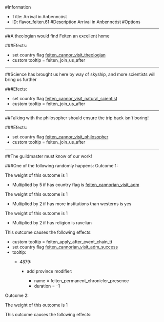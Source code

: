 #Information
 - Title: Arrival in Anbenncóst
 - ID: flavor_feiten.61
#Description
Arrival in Anbenncóst
#Options

___
##A theologian would find Feiten an excellent home 

###Efects:<ul><li>set country flag [feiten_cannor_visit_theologian](../flags/feiten_cannor_visit_theologian.md)</li><li>custom tooltip = feiten_join_us_after</li></ul>

___
##Science has brought us here by way of skyship, and more scientists will bring us further

###Efects:<ul><li>set country flag [feiten_cannor_visit_natural_scientist](../flags/feiten_cannor_visit_natural_scientist.md)</li><li>custom tooltip = feiten_join_us_after</li></ul>

___
##Talking with the philosopher should ensure the trip back isn't boring!

###Efects:<ul><li>set country flag [feiten_cannor_visit_philosopher](../flags/feiten_cannor_visit_philosopher.md)</li><li>custom tooltip = feiten_join_us_after</li></ul>

___
##The guildmaster must know of our work!

###One of the following randomly happens:
Outcome 1:

The weight of this outcome is 1
 - Multiplied by 5 if has country flag is [feiten_cannorian_visit_adm](../flags/feiten_cannorian_visit_adm.md)

The weight of this outcome is 1
 - Multiplied by 2 if has more institutions than westerns is yes

The weight of this outcome is 1
 - Multiplied by 2 if has religion is ravelian

This outcome causes the following effects:<ul><li>custom tooltip = feiten_apply_after_event_chain_tt</li><li>set country flag [feiten_cannorian_visit_adm_success](../flags/feiten_cannorian_visit_adm_success.md)</li><li>tooltip:</li><ul><li>4879:</li><ul><li>add province modifier:</li><ul><li>name = feiten_permanent_chronicler_presence</li><li>duration = -1</li></ul></ul></ul></ul>
Outcome 2:

The weight of this outcome is 1

This outcome causes the following effects:<ul></ul>
